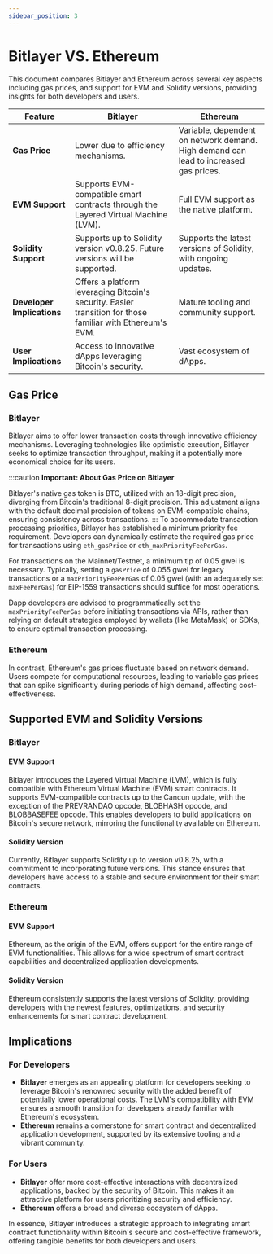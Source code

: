 ```yaml
---
sidebar_position: 3
---
```


# Bitlayer VS. Ethereum

This document compares Bitlayer and Ethereum across several key aspects including gas prices, and support for EVM and Solidity versions, providing insights for both developers and users.


| Feature                   | Bitlayer                                                                 | Ethereum                                                                                      |
|---------------------------|--------------------------------------------------------------------------|------------------------------------------------------------------------------------------------|
| **Gas Price**             | Lower due to efficiency mechanisms.                          | Variable, dependent on network demand. High demand can lead to increased gas prices.          |
| **EVM Support**           | Supports EVM-compatible smart contracts through the Layered Virtual Machine (LVM). | Full EVM support as the native platform.                                                       |
| **Solidity Support**      | Supports up to Solidity version v0.8.25. Future versions will be supported. | Supports the latest versions of Solidity, with ongoing updates.                               |
| **Developer Implications**| Offers a platform leveraging Bitcoin's security. Easier transition for those familiar with Ethereum's EVM. | Mature tooling and community support.|
| **User Implications**     | Access to innovative dApps leveraging Bitcoin's security. | Vast ecosystem of dApps.   |


## Gas Price

### Bitlayer
Bitlayer aims to offer lower transaction costs through innovative efficiency mechanisms. Leveraging technologies like optimistic execution, Bitlayer seeks to optimize transaction throughput, making it a potentially more economical choice for its users.

:::caution **Important: About Gas Price on Bitlayer**

Bitlayer's native gas token is BTC, utilized with an 18-digit precision, diverging from Bitcoin's traditional 8-digit precision. This adjustment aligns with the default decimal precision of tokens on EVM-compatible chains, ensuring consistency across transactions.
:::
To accommodate transaction processing priorities, Bitlayer has established a minimum priority fee requirement. Developers can dynamically estimate the required gas price for transactions using `eth_gasPrice` or `eth_maxPriorityFeePerGas`.

For transactions on the Mainnet/Testnet, a minimum tip of 0.05 gwei is necessary. Typically, setting a `gasPrice` of 0.055 gwei for legacy transactions or a `maxPriorityFeePerGas` of 0.05 gwei (with an adequately set `maxFeePerGas`) for EIP-1559 transactions should suffice for most operations.

Dapp developers are advised to programmatically set the `maxPriorityFeePerGas` before initiating transactions via APIs, rather than relying on default strategies employed by wallets (like MetaMask) or SDKs, to ensure optimal transaction processing.

### Ethereum
In contrast, Ethereum's gas prices fluctuate based on network demand. Users compete for computational resources, leading to variable gas prices that can spike significantly during periods of high demand, affecting cost-effectiveness.

## Supported EVM and Solidity Versions

### Bitlayer

#### EVM Support
Bitlayer introduces the Layered Virtual Machine (LVM), which is fully compatible with Ethereum Virtual Machine (EVM) smart contracts. It supports EVM-compatible contracts up to the Cancun update, with the exception of the PREVRANDAO opcode, BLOBHASH opcode, and BLOBBASEFEE opcode. This enables developers to build applications on Bitcoin's secure network, mirroring the functionality available on Ethereum.

#### Solidity Version
Currently, Bitlayer supports Solidity up to version v0.8.25, with a commitment to incorporating future versions. This stance ensures that developers have access to a stable and secure environment for their smart contracts.

### Ethereum

#### EVM Support
Ethereum, as the origin of the EVM, offers support for the entire range of EVM functionalities. This allows for a wide spectrum of smart contract capabilities and decentralized application developments.

#### Solidity Version
Ethereum consistently supports the latest versions of Solidity, providing developers with the newest features, optimizations, and security enhancements for smart contract development.

## Implications

### For Developers

- **Bitlayer** emerges as an appealing platform for developers seeking to leverage Bitcoin's renowned security with the added benefit of potentially lower operational costs. The LVM's compatibility with EVM ensures a smooth transition for developers already familiar with Ethereum's ecosystem.
- **Ethereum** remains a cornerstone for smart contract and decentralized application development, supported by its extensive tooling and a vibrant community.

### For Users

- **Bitlayer** offer more cost-effective interactions with decentralized applications, backed by the security of Bitcoin. This makes it an attractive platform for users prioritizing security and efficiency.
- **Ethereum** offers a broad and diverse ecosystem of dApps.

In essence, Bitlayer introduces a strategic approach to integrating smart contract functionality within Bitcoin's secure and cost-effective framework, offering tangible benefits for both developers and users. 
